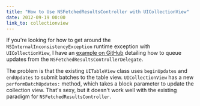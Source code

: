 ```yaml
---
title: "How to Use NSFetchedResultsController with UICollectionView"
date: 2012-09-19 00:00
link_to: collectionview
---
```


<import><p>If you're looking for how to get around the <code>NSInternalInconsistencyException</code> runtime exception with <code>UICollectionView</code>, I have an <a href="https://github.com/AshFurrow/UICollectionView-NSFetchedResultsController">example on GitHub</a> detailing how to queue updates from the <code>NSFetchedResultsControllerDelegate</code>.</p>

<p>The problem is that the existing <code>UITableView</code> class uses <code>beginUpdates</code> and <code>endUpdates</code> to submit batches to the table view. <code>UICollectionView</code> has a new <code>performBatchUpdates:</code> method, which takes a block parameter to update the collection view. That's sexy, but it doesn't work well with the existing paradigm for <code>NSFetchedResultsController</code>.</p></import>

<!-- more -->

